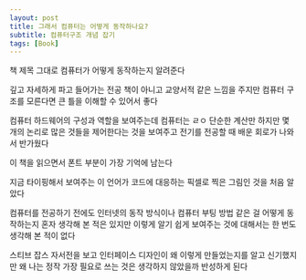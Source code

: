 ```yaml
---
layout: post
title: 그래서 컴퓨터는 어떻게 동작하나요?
subtitle: 컴퓨터구조 개념 잡기
tags: [Book]
---
```





책 제목 그대로 컴퓨터가 어떻게 동작하는지 알려준다  

깊고 자세하게 파고 들어가는 전공 책이 아니고 교양서적 같은 느낌을 주지만 컴퓨터 구조를 모른다면 큰 틀을 이해할 수 있어서 좋다  

컴퓨터 하드웨어의 구성과 역할을 보여주는데 컴퓨터는 ㄹㅇ 단순한 계산만 하지만 몇 개의 논리로 많은 것들을 제어한다는 것을 보여주고 전기를 전공할 때 배운 회로가 나와서 반가웠다  

이 책을 읽으면서 폰트 부분이 가장 기억에 남는다  

지금 타이핑해서 보여주는 이 언어가 코드에 대응하는 픽셀로 찍은 그림인 것을 처음 알았다  

컴퓨터를 전공하기 전에도 인터넷의 동작 방식이나 컴퓨터 부팅 방법 같은 걸 어떻게 동작하는지 혼자 생각해 본 적은 있지만 이렇게 알기 쉽게 보여주는 것에 대해서는 한 번도 생각해 본 적이 없다  

스티브 잡스 자서전을 보고 인터페이스 디자인이 왜 이렇게 만들었는지를 알고 신기했지만 왜 나는 정작 가장 필요로 쓰는 것은 생각하지 않았을까 반성하게 된다  
